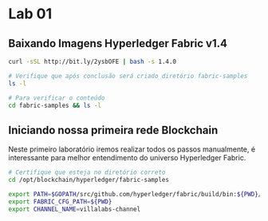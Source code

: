 # Lab 01

## Baixando Imagens Hyperledger Fabric v1.4
~~~sh
curl -sSL http://bit.ly/2ysbOFE | bash -s 1.4.0

# Verifique que após conclusão será criado diretório fabric-samples
ls -l

# Para verificar o conteúdo
cd fabric-samples && ls -l
~~~

## Iniciando nossa primeira rede Blockchain
Neste primeiro laboratório iremos realizar todos os passos manualmente, é interessante para melhor entendimento do universo Hyperledger Fabric.

~~~sh
# Certifique que esteja no diretório correto
cd /opt/blockchain/hyperledger/fabric-samples

export PATH=$GOPATH/src/github.com/hyperledger/fabric/build/bin:${PWD}/bin:${PWD}:$PATH
export FABRIC_CFG_PATH=${PWD}
export CHANNEL_NAME=villalabs-channel
~~~